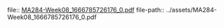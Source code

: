 file:: [MA284-Week08_1666785726176_0.pdf](../assets/MA284-Week08_1666785726176_0.pdf)
file-path:: ../assets/MA284-Week08_1666785726176_0.pdf
